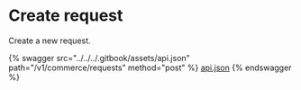 # Create request

Create a new request.

{% swagger src="../../../.gitbook/assets/api.json" path="/v1/commerce/requests" method="post" %}
[api.json](../../../.gitbook/assets/api.json)
{% endswagger %}
